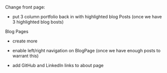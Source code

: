 Change front page:
- put 3 column portfolio back in with highlighted blog Posts
  (once we have 3 highlighted blog bosts)

Blog Pages
- create more
- enable left/right navigation on BlogPage (once we have enough posts to warrant this)

- add GitHub and LinkedIn links to about page
